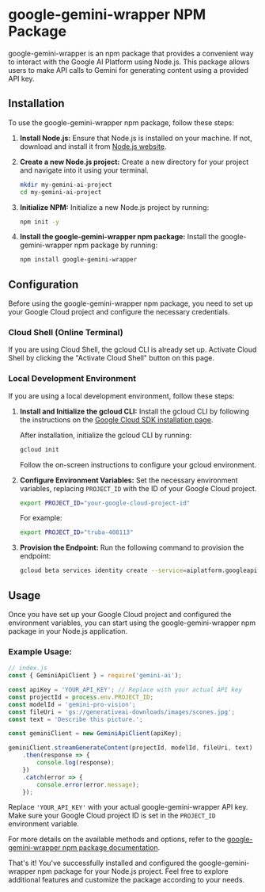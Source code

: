 # google-gemini-wrapper NPM Package

google-gemini-wrapper is an npm package that provides a convenient way to interact with the Google AI Platform using Node.js. This package allows users to make API calls to Gemini for generating content using a provided API key.

## Installation

To use the google-gemini-wrapper npm package, follow these steps:

1. **Install Node.js:**
   Ensure that Node.js is installed on your machine. If not, download and install it from [Node.js website](https://nodejs.org/).

2. **Create a new Node.js project:**
   Create a new directory for your project and navigate into it using your terminal.

   ```bash
   mkdir my-gemini-ai-project
   cd my-gemini-ai-project
   ```

3. **Initialize NPM:**
   Initialize a new Node.js project by running:

   ```bash
   npm init -y
   ```

4. **Install the google-gemini-wrapper npm package:**
   Install the google-gemini-wrapper npm package by running:

   ```bash
   npm install google-gemini-wrapper
   ```

## Configuration

Before using the google-gemini-wrapper npm package, you need to set up your Google Cloud project and configure the necessary credentials.

### Cloud Shell (Online Terminal)

If you are using Cloud Shell, the gcloud CLI is already set up. Activate Cloud Shell by clicking the "Activate Cloud Shell" button on this page.

### Local Development Environment

If you are using a local development environment, follow these steps:

1. **Install and Initialize the gcloud CLI:**
   Install the gcloud CLI by following the instructions on the [Google Cloud SDK installation page](https://cloud.google.com/sdk/docs/install).

   After installation, initialize the gcloud CLI by running:

   ```bash
   gcloud init
   ```

   Follow the on-screen instructions to configure your gcloud environment.

2. **Configure Environment Variables:**
   Set the necessary environment variables, replacing `PROJECT_ID` with the ID of your Google Cloud project.

   ```bash
   export PROJECT_ID="your-google-cloud-project-id"
   ```

   For example:

   ```bash
   export PROJECT_ID="truba-408113"
   ```

3. **Provision the Endpoint:**
   Run the following command to provision the endpoint:

   ```bash
   gcloud beta services identity create --service=aiplatform.googleapis.com --project=$PROJECT_ID
   ```

## Usage

Once you have set up your Google Cloud project and configured the environment variables, you can start using the google-gemini-wrapper npm package in your Node.js application.

### Example Usage:

```javascript
// index.js
const { GeminiApiClient } = require('gemini-ai');

const apiKey = 'YOUR_API_KEY'; // Replace with your actual API key
const projectId = process.env.PROJECT_ID;
const modelId = 'gemini-pro-vision';
const fileUri = 'gs://generativeai-downloads/images/scones.jpg';
const text = 'Describe this picture.';

const geminiClient = new GeminiApiClient(apiKey);

geminiClient.streamGenerateContent(projectId, modelId, fileUri, text)
    .then(response => {
        console.log(response);
    })
    .catch(error => {
        console.error(error.message);
    });
```

Replace `'YOUR_API_KEY'` with your actual google-gemini-wrapper API key. Make sure your Google Cloud project ID is set in the `PROJECT_ID` environment variable.

For more details on the available methods and options, refer to the [google-gemini-wrapper npm package documentation](https://github.com/your-username/gemini-ai).

That's it! You've successfully installed and configured the google-gemini-wrapper npm package for your Node.js project. Feel free to explore additional features and customize the package according to your needs.
